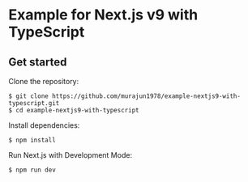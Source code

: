 # Example for Next.js v9 with TypeScript

## Get started

Clone the repository:

```
$ git clone https://github.com/murajun1978/example-nextjs9-with-typescript.git
$ cd example-nextjs9-with-typescript
```

Install dependencies:

```
$ npm install
```

Run Next.js with Development Mode:

```
$ npm run dev
```
